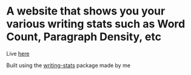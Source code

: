 # A website that shows you your various writing stats such as Word Count, Paragraph Density, etc

Live [here](https://writing-stats.zohan.tech)

Built using the [writing-stats](https://www.npmjs.com/package/writing-stats) package made by me